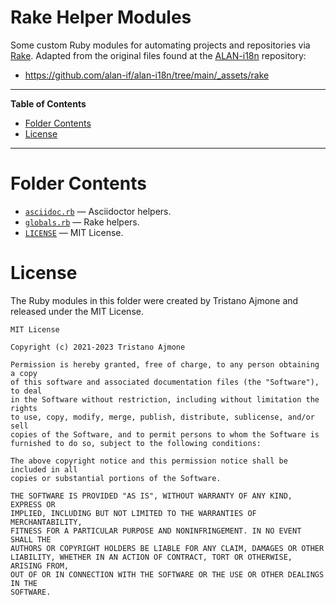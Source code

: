 # Rake Helper Modules

Some custom Ruby modules for automating projects and repositories via [Rake].
Adapted from the original files found at the [ALAN-i18n] repository:

- https://github.com/alan-if/alan-i18n/tree/main/_assets/rake

-----

**Table of Contents**

<!-- MarkdownTOC autolink="true" bracket="round" autoanchor="false" lowercase="only_ascii" uri_encoding="true" levels="1,2,3" -->

- [Folder Contents](#folder-contents)
- [License](#license)

<!-- /MarkdownTOC -->

-----

# Folder Contents

- [`asciidoc.rb`][asciidoc.rb] — Asciidoctor helpers.
- [`globals.rb`][globals.rb] — Rake helpers.
- [`LICENSE`][LICENSE] — MIT License.


# License

The Ruby modules in this folder were created by Tristano Ajmone and released under the MIT License.

```
MIT License

Copyright (c) 2021-2023 Tristano Ajmone

Permission is hereby granted, free of charge, to any person obtaining a copy
of this software and associated documentation files (the "Software"), to deal
in the Software without restriction, including without limitation the rights
to use, copy, modify, merge, publish, distribute, sublicense, and/or sell
copies of the Software, and to permit persons to whom the Software is
furnished to do so, subject to the following conditions:

The above copyright notice and this permission notice shall be included in all
copies or substantial portions of the Software.

THE SOFTWARE IS PROVIDED "AS IS", WITHOUT WARRANTY OF ANY KIND, EXPRESS OR
IMPLIED, INCLUDING BUT NOT LIMITED TO THE WARRANTIES OF MERCHANTABILITY,
FITNESS FOR A PARTICULAR PURPOSE AND NONINFRINGEMENT. IN NO EVENT SHALL THE
AUTHORS OR COPYRIGHT HOLDERS BE LIABLE FOR ANY CLAIM, DAMAGES OR OTHER
LIABILITY, WHETHER IN AN ACTION OF CONTRACT, TORT OR OTHERWISE, ARISING FROM,
OUT OF OR IN CONNECTION WITH THE SOFTWARE OR THE USE OR OTHER DEALINGS IN THE
SOFTWARE.
```
<!-----------------------------------------------------------------------------
                               REFERENCE LINKS
------------------------------------------------------------------------------>

[ALAN-i18n]: ttps://github.com/alan-if/alan-i18n "Visit the ALAN-i18n repository at GitHub"
[Rake]: https://ruby.github.io/rake/ "Rake (Ruby Make) website"

<!-- project files -->

[asciidoc.rb]: ./asciidoc.rb "View Ruby module"
[globals.rb]: ./globals.rb "View Ruby module"
[LICENSE]: ./LICENSE "View MIT License"

<!-- EOF -->
